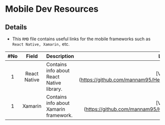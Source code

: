 # Mobile Dev Resources

## Details
* This `RMD` file contains useful links for the mobile frameworks such as `React Native, Xamarin,` etc.

|#No|Field|Description|Link|
| :----: | :--------------------------: | ----------------------------------------------- | :-----------: |
| 1 | React Native | Contains info about React Native library. | [View](https://github.com/mannam95/HelpfulResources/tree/main/react_native |
| 1 | Xamarin | Contains info about Xamarin framework. | [View](https://github.com/mannam95/HelpfulResources/tree/main/xamarin |